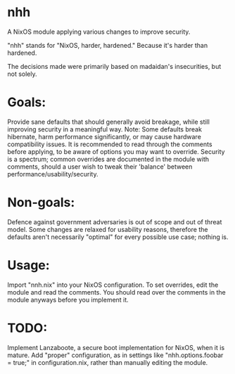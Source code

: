 # nhh
A NixOS module applying various changes to improve security.

"nhh" stands for "NixOS, harder, hardened." Because it's harder than hardened.

The decisions made were primarily based on madaidan's insecurities, but not solely.

# Goals:
Provide sane defaults that should generally avoid breakage, while still improving security in a meaningful way.
Note: Some defaults break hibernate, harm performance significantly, or may cause hardware compatibility issues. It is recommended to read through the comments before applying, to be aware of options you may want to override.
Security is a spectrum; common overrides are documented in the module with comments, should a user wish to tweak their 'balance' between performance/usability/security. 

# Non-goals:
Defence against government adversaries is out of scope and out of threat model. Some changes are relaxed for usability reasons, therefore the defaults aren't necessarily "optimal" for every possible use case; nothing is.


# Usage:
Import "nnh.nix" into your NixOS configuration. To set overrides, edit the module and read the comments. You should read over the comments in the module anyways before you implement it.

# TODO:
Implement Lanzaboote, a secure boot implementation for NixOS, when it is mature. 
Add "proper" configuration, as in settings like "nhh.options.foobar = true;" in configuration.nix, rather than manually editing the module.
